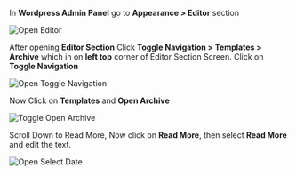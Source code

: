 <!-- ## How To Change Read More Button Text In Blog? -->

In **Wordpress Admin Panel** go to **Appearance > Editor** section

![Open Editor](/img/tutorial/rmbt1OpenEditor.png)

After opening **Editor Section** Click **Toggle Navigation > Templates > Archive** which in on **left top** corner of Editor Section Screen.
Click on **Toggle Navigation** 

![Open Toggle Navigation](/img/tutorial/rmbt2toggleNavigation.png)

Now Click on **Templates** and **Open Archive**

![Toggle Open Archive](/img/tutorial/rmbt3openArchive.png)

Scroll Down to Read More, Now click on **Read  More**, then select **Read More** and edit the text.

![Open Select Date](/img/tutorial/rmbt4editReadMore.png)
